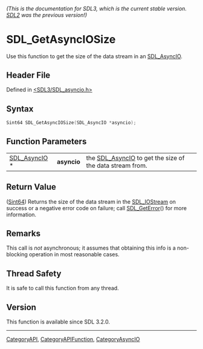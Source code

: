 ###### (This is the documentation for SDL3, which is the current stable version. [SDL2](https://wiki.libsdl.org/SDL2/) was the previous version!)
# SDL_GetAsyncIOSize

Use this function to get the size of the data stream in an [SDL_AsyncIO](SDL_AsyncIO).

## Header File

Defined in [<SDL3/SDL_asyncio.h>](https://github.com/libsdl-org/SDL/blob/main/include/SDL3/SDL_asyncio.h)

## Syntax

```c
Sint64 SDL_GetAsyncIOSize(SDL_AsyncIO *asyncio);
```

## Function Parameters

|                              |             |                                                                         |
| ---------------------------- | ----------- | ----------------------------------------------------------------------- |
| [SDL_AsyncIO](SDL_AsyncIO) * | **asyncio** | the [SDL_AsyncIO](SDL_AsyncIO) to get the size of the data stream from. |

## Return Value

([Sint64](Sint64)) Returns the size of the data stream in the
[SDL_IOStream](SDL_IOStream) on success or a negative error code on
failure; call [SDL_GetError](SDL_GetError)() for more information.

## Remarks

This call is _not_ asynchronous; it assumes that obtaining this info is a
non-blocking operation in most reasonable cases.

## Thread Safety

It is safe to call this function from any thread.

## Version

This function is available since SDL 3.2.0.

----
[CategoryAPI](CategoryAPI), [CategoryAPIFunction](CategoryAPIFunction), [CategoryAsyncIO](CategoryAsyncIO)


